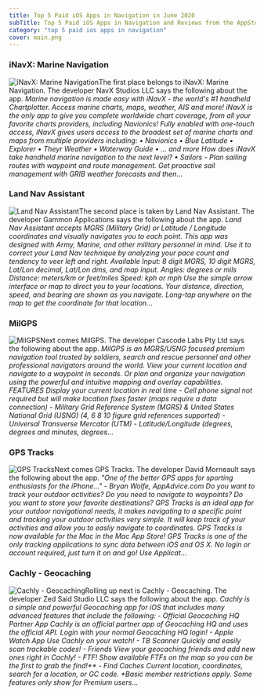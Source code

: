 ```yaml
---
title: Top 5 Paid iOS Apps in Navigation in June 2020
subTitle: Top 5 Paid iOS Apps in Navigation and Reviews from the AppStore in June 2020.
category: "top 5 paid ios apps in navigation"
cover: main.png
---
```


### iNavX: Marine Navigation

![iNavX: Marine Navigation](https://is2-ssl.mzstatic.com/image/thumb/Purple113/v4/6c/73/b0/6c73b069-f906-b046-2f85-a96f4ecbde7e/AppIcon-0-1x_U007emarketing-0-0-GLES2_U002c0-512MB-sRGB-0-0-0-85-220-0-0-0-9.png/100x100bb.png)The first place belongs to iNavX: Marine Navigation. The developer NavX Studios LLC says the following about the app. _Marine navigation is made easy with iNavX - the world's #1 handheld Chartplotter. Access marine charts, maps, weather, AIS and more!   iNavX is the only app to give you complete worldwide chart coverage, from all your favorite charts providers, including Navionics! Fully enabled with one-touch access, iNavX gives users access to the broadest set of marine charts and maps from multiple providers including:  • Navionics • Blue Latitude • Explorer  • Theyr Weather  • Waterway Guide • … and more  How does iNavX take handheld marine navigation to the next level? • Sailors -  Plan sailing routes with waypoint and route management. Get proactive sail management with GRIB weather forecasts and then_...

### Land Nav Assistant

![Land Nav Assistant](https://is1-ssl.mzstatic.com/image/thumb/Purple118/v4/f7/6f/7a/f76f7a4e-bb5a-0484-ac08-cd1aa7e0d3d4/AppIcon-0-1x_U007emarketing-0-0-85-220-0-10.png/100x100bb.png)The second place is taken by Land Nav Assistant. The developer Gammon Applications says the following about the app. _Land Nav Assistant accepts MGRS (Military Grid) or Latitude / Longitude coordinates and visually navigates you to each point.  This app was designed with Army, Marine, and other military personnel in mind. Use it to correct your Land Nav technique by analyzing your pace count and tendency to veer left and right.  Available Input: 8 digit MGRS, 10 digit MGRS, Lat/Lon decimal, Lat/Lon dms, and map input.  Angles: degrees or mils Distance: meters/km or feet/miles Speed: kph or mph  Use the simple arrow interface or map to direct you to your locations. Your distance, direction, speed, and bearing are shown as you navigate.  Long-tap anywhere on the map to get the coordinate for that location_...

### MilGPS

![MilGPS](https://is1-ssl.mzstatic.com/image/thumb/Purple113/v4/50/e9/76/50e97684-9ca6-cfc4-4f21-055eea19bf9e/AppIcon-1x_U007emarketing-0-10-0-85-220.png/100x100bb.png)Next comes MilGPS. The developer Cascode Labs Pty Ltd says the following about the app. _MilGPS is an MGRS/USNG focused premium navigation tool trusted by soldiers, search and rescue personnel and other professional navigators around the world. View your current location and navigate to a waypoint in seconds. Or plan and organize your navigation using the powerful and intuitive mapping and overlay capabilities.  FEATURES Display your current location in real time - Cell phone signal not required but will make location fixes faster (maps require a data connection) - Military Grid Reference System (MGRS) & United States National Grid (USNG) (4, 6 8 10 figure grid references supported) - Universal Transverse Mercator (UTM) - Latitude/Longitude (degrees, degrees and minutes, degrees_...

### GPS Tracks

![GPS Tracks](https://is4-ssl.mzstatic.com/image/thumb/Purple113/v4/47/8e/cc/478eccc5-e44a-d20f-98b9-4f4facf49061/AppIcon-0-0-1x_U007emarketing-0-0-0-10-0-0-sRGB-0-0-0-GLES2_U002c0-512MB-85-220-0-0.png/100x100bb.png)Next comes GPS Tracks. The developer David Morneault says the following about the app. _"One of the better GPS apps for sporting enthusiasts for the iPhone..." - Bryan Wolfe, AppAdvice.com  Do you want to track your outdoor activities? Do you need to navigate to waypoints?    Do you want to store your favorite destinations?  GPS Tracks is an ideal app for your outdoor navigational needs, it makes navigating to a specific point and tracking your outdoor activities very simple.  It will keep track of your activities and allow you to easliy navigate to coordinates.  GPS Tracks is now available for the Mac in the Mac App Store!  GPS Tracks is one of the only tracking applications to sync data between iOS and OS X.  No login or account required, just turn it on and go!  Use Applicat_...

### Cachly - Geocaching

![Cachly - Geocaching](https://is2-ssl.mzstatic.com/image/thumb/Purple113/v4/f7/70/7d/f7707d35-a987-b749-fb40-985e975079a2/AppIcon-1x_U007emarketing-0-7-0-0-85-220.png/100x100bb.png)Rolling up next is Cachly - Geocaching. The developer Zed Said Studio LLC says the following about the app. _Cachly is a simple and powerful Geocaching app for iOS that includes many advanced features that include the following:  - Official Geocaching HQ Partner App Cachly is an official partner app of Geocaching HQ and uses the official API. Login with your normal Geocaching HQ login!  - Apple Watch App Use Cachly on your watch!  - TB Scanner Quickly and easily scan trackable codes!  - Friends View your geocaching friends and add new ones right in Cachly!  - FTF! Show available FTFs on the map so you can be the first to grab the find!**  - Find Caches Current location, coordinates, search for a location, or GC code. *Basic member restrictions apply. Some features only show for Premium users_...

